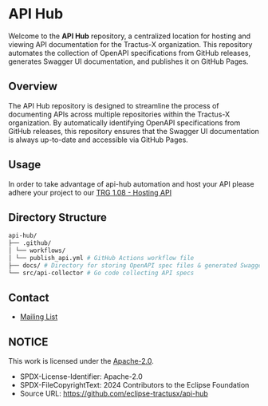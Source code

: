 # API Hub

Welcome to the **API Hub** repository, a centralized location for hosting and viewing API documentation for the Tractus-X organization. This repository automates the collection of OpenAPI specifications from GitHub releases, generates Swagger UI documentation, and publishes it on GitHub Pages.

## Overview

The API Hub repository is designed to streamline the process of documenting APIs across multiple repositories within the Tractus-X organization. By automatically identifying OpenAPI specifications from GitHub releases, this repository ensures that the Swagger UI documentation is always up-to-date and accessible via GitHub Pages.

## Usage

In order to take advantage of api-hub automation and host your API please adhere your project to our [TRG 1.08 - Hosting API](https://eclipse-tractusx.github.io/docs/release/trg-1/trg-1-08)

## Directory Structure

```bash
api-hub/
├── .github/
│ └── workflows/
│ └── publish_api.yml # GitHub Actions workflow file
├── docs/ # Directory for storing OpenAPI spec files & generated Swagger UI documentation
└── src/api-collector # Go code collecting API specs
```

## Contact

- [Mailing List](https://accounts.eclipse.org/mailing-list/tractusx-dev)

## NOTICE

This work is licensed under the [Apache-2.0](https://www.apache.org/licenses/LICENSE-2.0).

- SPDX-License-Identifier: Apache-2.0
- SPDX-FileCopyrightText: 2024 Contributors to the Eclipse Foundation
- Source URL: https://github.com/eclipse-tractusx/api-hub